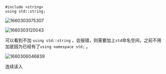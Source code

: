 ```
#include <string>
using std::string;
```
  
![1660303075307](https://user-images.githubusercontent.com/63440757/184343679-f8a7c431-9a80-4b9b-94a3-bf6b0dc3213b.png)

![1660303120043](https://user-images.githubusercontent.com/63440757/184343816-ac34e16c-d9a9-4c0a-a475-6241e068552c.png)

可以看到不加 `using std::string` ，会报错，则需要加上`std`命名空间，之前不用加是因为已经有了`using namespace std;` 。

![1660306046839](https://user-images.githubusercontent.com/63440757/184350765-3fedb915-f4c5-42cd-97e3-fbd32709c03c.png)

连续读入
